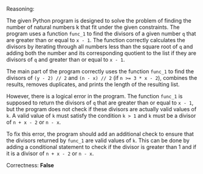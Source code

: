 Reasoning:

The given Python program is designed to solve the problem of finding the number of natural numbers k that fit under the given constraints. The program uses a function `func_1` to find the divisors of a given number `q` that are greater than or equal to `x - 1`. The function correctly calculates the divisors by iterating through all numbers less than the square root of `q` and adding both the number and its corresponding quotient to the list if they are divisors of `q` and greater than or equal to `x - 1`.

The main part of the program correctly uses the function `func_1` to find the divisors of `(y - 2) // 2` and `(n - x) // 2` (if `n >= 3 * x - 2`), combines the results, removes duplicates, and prints the length of the resulting list.

However, there is a logical error in the program. The function `func_1` is supposed to return the divisors of `q` that are greater than or equal to `x - 1`, but the program does not check if these divisors are actually valid values of `k`. A valid value of `k` must satisfy the condition `k > 1` and `k` must be a divisor of `n + x - 2` or `n - x`.

To fix this error, the program should add an additional check to ensure that the divisors returned by `func_1` are valid values of `k`. This can be done by adding a conditional statement to check if the divisor is greater than 1 and if it is a divisor of `n + x - 2` or `n - x`.

Correctness: **False**